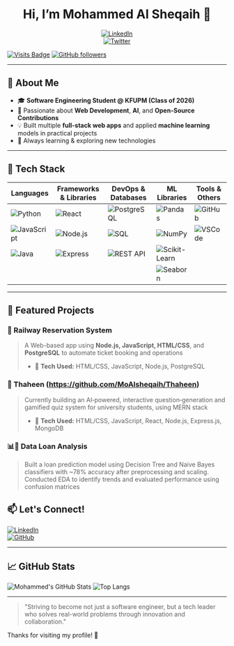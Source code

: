 <!--
  Hey there! 👋 Welcome to my GitHub profile!
-->

<h1 align="center">Hi, I’m Mohammed Al Sheqaih 👋</h1>
<p align="center">
  <a href="https://www.linkedin.com/in/mohammed-al-sheqaih-681019240/">
    <img alt="LinkedIn" src="https://img.shields.io/badge/LinkedIn-Profile-blue?logo=linkedin&logoColor=white">
  </a>
  <br>
  <a href="https://x.com/m50xy">
    <img alt="Twitter" src="https://img.shields.io/badge/Twitter-@m50xy-1DA1F2?logo=twitter&logoColor=white">
  </a>
</p>

[![Visits Badge](https://komarev.com/ghpvc/?username=MoAlsheqaih&label=Profile%20Views&color=blueviolet)](https://github.com/MoAlsheqaih)
[![GitHub followers](https://img.shields.io/github/followers/MoAlsheqaih?label=Follow&style=social)](https://github.com/MoAlsheqaih)

---

## 🌟 About Me
- 🎓 **Software Engineering Student @ KFUPM (Class of 2026)**  
- 🚀 Passionate about **Web Development**, **AI**, and **Open-Source Contributions**
- 💡 Built multiple **full-stack web apps** and applied **machine learning** models in practical projects
- 🌱 Always learning & exploring new technologies

---

## 🧰 Tech Stack

| Languages                | Frameworks & Libraries    | DevOps & Databases    | ML Libraries           |   Tools & Others       |
|--------------------------|---------------------------|-----------------------|------------------------|------------------------|
| ![Python][python]        | ![React][react]           | ![PostgreSQL][psql]   | ![Pandas][pandas]      | ![GitHub][github]      |
| ![JavaScript][js]        | ![Node.js][node]          | ![SQL][sql]           | ![NumPy][numpy]        | ![VSCode][vscode]      |
| ![Java][java]            | ![Express][express]       | ![REST API][api]      | ![Scikit-Learn][skl]   |                        |
|                          |                           |                       | ![Seaborn][seaborn]    |                        |

[python]: https://img.shields.io/badge/Python-3776AB?logo=python&logoColor=white
[js]: https://img.shields.io/badge/JavaScript-F7DF1E?logo=javascript&logoColor=black
[java]: https://img.shields.io/badge/Java-007396?logo=java&logoColor=white
[react]: https://img.shields.io/badge/React-20232A?logo=react&logoColor=61DAFB
[node]: https://img.shields.io/badge/Node.js-339933?logo=node.js&logoColor=white
[express]: https://img.shields.io/badge/Express.js-000000?logo=express&logoColor=white
[psql]: https://img.shields.io/badge/PostgreSQL-316192?logo=postgresql&logoColor=white
[sql]: https://img.shields.io/badge/SQL-4479A1?logo=postgresql&logoColor=white
[api]: https://img.shields.io/badge/REST%20API-FF6F00?logo=api&logoColor=white
[github]: https://img.shields.io/badge/GitHub-181717?logo=github&logoColor=white
[vscode]: https://img.shields.io/badge/VS%20Code-007ACC?logo=visual-studio-code&logoColor=white
[docker]: https://img.shields.io/badge/Docker-2496ED?logo=docker&logoColor=white
[pandas]: https://img.shields.io/badge/Pandas-150458?logo=pandas&logoColor=white
[numpy]: https://img.shields.io/badge/NumPy-013243?logo=numpy&logoColor=white
[skl]: https://img.shields.io/badge/Scikit--Learn-F7931E?logo=scikit-learn&logoColor=white
[seaborn]: https://img.shields.io/badge/Seaborn-3776AB?logo=python&logoColor=white

---

## 📂 Featured Projects

### 🚄 Railway Reservation System
> A Web-based app using **Node.js, JavaScript, HTML/CSS**, and **PostgreSQL** to automate ticket booking and operations
> - 🧰 **Tech Used:** HTML/CSS, JavaScript, Node.js, PostgreSQL

### 🍯 Thaheen (https://github.com/MoAlsheqaih/Thaheen)
> Currently building an AI‑powered, interactive question‑generation and gamified quiz system for university students, using MERN stack
> - 🧰 **Tech Used:** HTML/CSS, JavaScript, React, Node.js, Express.js, MongoDB

### 📊🤖 Data Loan Analysis
> Built a loan prediction model using Decision Tree and Naive Bayes classifiers with ~78% accuracy after preprocessing and scaling. Conducted EDA to identify trends and evaluated performance using confusion matrices

## 📫 Let's Connect!

[![LinkedIn](https://img.shields.io/badge/LinkedIn-blue?style=for-the-badge&logo=linkedin&logoColor=white)](https://www.linkedin.com/in/mohammed-al-sheqaih-681019240/)  
[![GitHub](https://img.shields.io/badge/GitHub-000?style=for-the-badge&logo=github&logoColor=white)](https://github.com/MoAlsheqaih)  

---

## 📈 GitHub Stats

![Mohammed's GitHub Stats](https://github-readme-stats.vercel.app/api?username=MoAlsheqaih&show_icons=true&theme=radical)
![Top Langs](https://github-readme-stats.vercel.app/api/top-langs/?username=MoAlsheqaih&layout=compact&theme=radical)

---

> "Striving to become not just a software engineer, but a tech leader who solves real-world problems through innovation and collaboration."

Thanks for visiting my profile! 🌟
